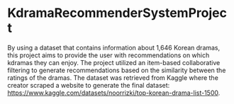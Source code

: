 # KdramaRecommenderSystemProject
By using a dataset that contains information about 1,646 Korean dramas, this project aims to provide the user with recommendations on which kdramas they can enjoy. The project utilized an item-based collaborative filtering to generate recommendations based on the similarity between the ratings of the dramas.  The dataset was retrieved from Kaggle where the creator scraped a website to generate the final dataset: https://www.kaggle.com/datasets/noorrizki/top-korean-drama-list-1500. 
